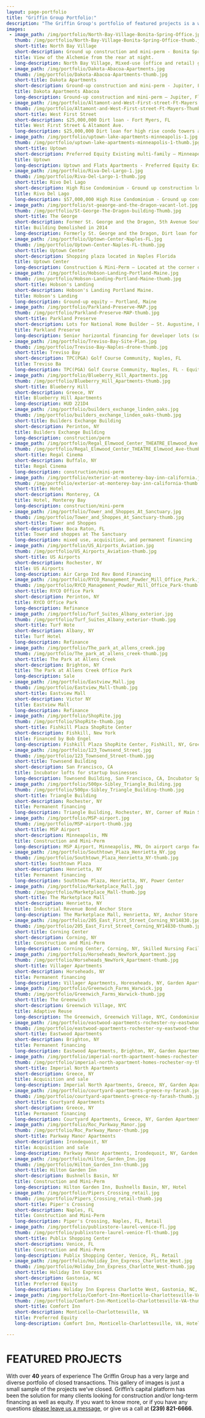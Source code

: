 ```yaml
---
layout: page-portfolio
title: "Griffin Group Portfolio:"
description: "The Griffin Group's portfolio of featured projects is a wide spectrum of diverse properties that we provided the construction and/or long-term financing for."
images:
 - image_path: /img/portfolio/North-Bay-Village-Bonita-Spring-Office.jpg
   thumb: /img/portfolio/North-Bay-Village-Bonita-Spring-Office-thumb.jpg
   short-title: North Bay Village
   short-description: Ground up construction and mini-perm - Bonita Springs,FL
   title: View of the Alchemie from the rear at night.
   long-description: North Bay Village, Mixed-use (office and retail) ground-up construction and mini-perm - Bonita Springs, Florida
 - image_path: /img/portfolio/Dakota-Abacoa-Apartments.jpg
   thumb: /img/portfolio/Dakota-Abacoa-Apartments-thumb.jpg
   short-title: Dakota Apartments
   short-description: Ground-up construction and mini-perm - Jupiter, Florida
   title: Dakota Apartments Abacoa
   long-description: Ground-up construction and mini-perm – Jupiter, Florida
 - image_path: /img/portfolio/Altamont-and-West-First-street-Ft-Mayers.jpg
   thumb: /img/portfolio/Altamont-and-West-First-street-Ft-Mayers-Thumb.jpg
   short-title: West First Street
   short-description: $25,000,000 Dirt loan - Fort Myers, FL
   title: West First Street & Altamont Ave.
   long-description: $25,000,000 Dirt loan for high rise condo towers and marina - Fort Myers, Florida
 - image_path: /img/portfolio/uptown-lake-apartments-minneapolis-1.jpg
   thumb: /img/portfolio/uptown-lake-apartments-minneapolis-1-thumb.jpg
   short-title: Uptown
   short-description: Preferred Equity Existing multi-family – Minneapolis, MN
   title: Uptown
   long-description: Uptown and Flats Apartments - Preferred Equity Existing multi-family – Minneapolis, MN
 - image_path: /img/portfolio/Riva-Del-Largo-1.jpg
   thumb: /img/portfolio/Riva-Del-Largo-1-thumb.jpg
   short-title: Rivo Del Lago
   short-description: High Rise Condominium - Ground up construction loan &amp; mezzanine loan.
   title: Rivo Del Lago
   long-description: $57,000,000 High Rise Condominium - Ground up construction loan, mezzanine debt &amp; finished inventory loan – Fort Myers, Florida
 - image_path: /img/portfolio/st-geaorge-and-the-dragon-vacant-lot.jpg
   thumb: /img/portfolio/St-George-The-Dragon-building-Thumb.jpg
   short-title: The George
   short-description: Former St. George and the Dragon, 5th Avenue South, Naples FL
   title: Building Demolished in 2014
   long-description: Formerly St. George and the Dragon, Dirt loan for the acquisition of vacant buildings. Future site of the ground-up project.5th Ave. S, Naples, Florida
 - image_path: /img/portfolio/Uptown-Center-Naples-FL.jpg
   thumb: /img/portfolio/Uptown-Center-Naples-FL-thumb.jpg
   short-title: Uptown Center
   short-description: Shopping plaza located in Naples Florida
   title: Uptown Center
   long-description: Construction & Mini-Perm – Located at the corner of Immokalee Road and Airport-Pulling Road, Naples Florida
 - image_path: /img/portfolio/Hobson-Landing-Portland-Maine.jpg
   thumb: /img/portfolio/Hobson-Landing-Portland-Maine-thumb.jpg
   short-title: Hobson's Landing
   short-description: Hobson's Landing Portland Maine.
   title: Hobson's Landing
   long-description: Ground-up equity – Portland, Maine
 - image_path: /img/portfolio/Parkland-Preserve-MAP.jpg
   thumb: /img/portfolio/Parkland-Preserve-MAP-thumb.jpg
   short-title: Parkland Preserve
   short-description: Lots for National Home Builder – St. Augustine, FL
   title: Parkland Preserve
   long-description: Senior horizontal financing for developer lots (sold to national homebuilder DR Horton) – St. Augustine, Florida
 - image_path: /img/portfolio/Treviso-Bay-Site-Plan.jpg
   thumb: /img/portfolio/Treviso-Bay-Naples-drone-thumb.jpg
   short-title: Treviso Bay
   short-description: TPC(PGA) Golf Course Community, Naples, FL
   title: Treviso Ba
   long-description: TPC(PGA) Golf Course Community, Naples, FL - Equity & Acquisition and horizontal development loan $170,000,000 Capital Stack.
 - image_path: /img/portfolio/Blueberry_Hill_Apartments.jpg
   thumb: /img/portfolio/Blueberry_Hill_Apartments-thumb.jpg
   short-title: Blueberry Hill
   short-description: Greece, NY
   title: Blueberry Hill Apartments
   long-description: HUD 221D4
 - image_path: /img/portfolio/builders_exchange_linden_oaks.jpg
   thumb: /img/portfolio/builders_exchange_linden_oaks-thumb.jpg
   short-title: Builders Exchange Building
   short-description: Perinton, NY
   title: Builders Exchange Building
   long-description: construction/perm
 - image_path: /img/portfolio/Regal_Elmwood_Center_THEATRE_Elmwood_Ave.jpg
   thumb: /img/portfolio/Regal_Elmwood_Center_THEATRE_Elmwood_Ave-thumb.jpg
   short-title: Regal Cinema
   short-description: Buffalo, NY
   title: Regal Cinema
   long-description: construction/mini-perm
 - image_path: /img/portfolio/exterior-at-monterey-bay-inn-california.jpg
   thumb: /img/portfolio/exterior-at-monterey-bay-inn-california-thumb.jpg
   short-title: Hotel
   short-description: Monterey, CA
   title: Hotel, Monterey Bay
   long-description: construction/mini-perm
 - image_path: /img/portfolio/Tower_and_Shoppes_At_Sanctuary.jpg
   thumb: /img/portfolio/Tower_and_Shoppes_At_Sanctuary-thumb.jpg
   short-title: Tower and Shoppes
   short-description: Boca Raton, FL
   title: Tower and shoppes at The Sanctuary
   long-description: mixed use, acquisition, and permanent financing
 - image_path: /img/portfolio/US_Airports_Aviation.jpg
   thumb: /img/portfolio/US_Airports_Aviation-thumb.jpg
   short-title: US Airports
   short-description: Rochester, NY
   title: US Airports
   long-description: Air Cargo Ind Rev Bond Financing
 - image_path: /img/portfolio/RYCO_Management_Powder_Mill_Office_Park.jpg
   thumb: /img/portfolio/RYCO_Management_Powder_Mill_Office_Park-thumb.jpg
   short-title: RYCO Office Park
   short-description: Perinton, NY
   title: RYCO Office Park
   long-description: Refinance
 - image_path: /img/portfolio/Turf_Suites_Albany_exterior.jpg
   thumb: /img/portfolio/Turf_Suites_Albany_exterior-thumb.jpg
   short-title: Turf Hote
   short-description: Albany, NY
   title: Turf Hotel
   long-description: Refinance
 - image_path: /img/portfolio/The_park_at_allens_creek.jpg
   thumb: /img/portfolio/The_park_at_allens_creek-thumb.jpg
   short-title: The Park at Allens Creek
   short-description: Brighton, NY
   title: The Park at Allens Creek Office Park
   long-description: Sale
 - image_path: /img/portfolio/Eastview_Mall.jpg
   thumb: /img/portfolio/Eastview_Mall-thumb.jpg
   short-title: Eastview Mall
   short-description: Victor NY
   title: Eastview Mall
   long-description: Refinance
 - image_path: /img/portfolio/ShopRite.jpg
   thumb: /img/portfolio/ShopRite-thumb.jpg
   short-title: Fishkill Plaza ShopRite Center
   short-description: Fishkill, New York
   title: Financed by Bob Engel
   long-description: Fishkill Plaza ShopRite Center, Fishkill, NY, Grocery Anchored Center
 - image_path: /img/portfolio/123_Townsend_Street.jpg
   thumb: /img/portfolio/123_Townsend_Street-thumb.jpg
   short-title: Townsend Building
   short-description: San Francisco, CA
   title: Incubator lofts for startup businesses
   long-description: Townsend Building, San Francisco, CA, Incubator Space for Business
 - image_path: /img/portfolio/500px-Sibley_Triangle_Building.jpg
   thumb: /img/portfolio/500px-Sibley_Triangle_Building-thumb.jpg
   short-title: Triangle Building
   short-description: Rochester, NY
   title: Permanent financing
   long-description: Triangle Building, Rochester, NY, Corner of Main St. and East Ave.
 - image_path: /img/portfolio/MSP-airport.jpg
   thumb: /img/portfolio/MSP-airport-thumb.jpg
   short-title: MSP Airport
   short-description: Minneapolis, MN
   title: Construction and Mini-Perm
   long-description: MSP Airport, Minneapolis, MN, On airport cargo facility
 - image_path: /img/portfolio/Southtown_Plaza_Henrietta_NY.jpg
   thumb: /img/portfolio/Southtown_Plaza_Henrietta_NY-thumb.jpg
   short-title: Southtown Plaza
   short-description: Henrietta, NY
   title: Permanent financing
   long-description: Southtown Plaza, Henrietta, NY, Power Center
 - image_path: /img/portfolio/Marketplace_Mall.jpg
   thumb: /img/portfolio/Marketplace_Mall-thumb.jpg
   short-title: The Marketplace Mall
   short-description: Henrietta, NY
   title: Industrial Revenue Bond Anchor Store
   long-description: The Marketplace Mall, Henrietta, NY, Anchor Store
 - image_path: /img/portfolio/205_East_First_Street_Corning_NY14830.jpg
   thumb: /img/portfolio/205_East_First_Street_Corning_NY14830-thumb.jpg
   short-title: Corning Center
   short-description: Corning, NY
   title: Construction and Mini-Perm
   long-description: Corning Center, Corning, NY, Skilled Nursing Facility
 - image_path: /img/portfolio/Horseheads_NewYork_Apartment.jpg
   thumb: /img/portfolio/Horseheads_NewYork_Apartment-thumb.jpg
   short-title: Villager Apartments
   short-description: Horseheads, NY
   title: Permanent financing
   long-description: Villager Apartments, Horeseheads, NY, Garden Apartments Classic Area Design
 - image_path: /img/portfolio/Greenwich_Farms_Warwick.jpg
   thumb: /img/portfolio/Greenwich_Farms_Warwick-thumb.jpg
   short-title: The Greenwich
   short-description: Greenwich Village, NYC
   title: Adaptive Reuse
   long-description: The Greenwich, Greenwich Village, NYC, Condominiums  
 - image_path: /img/portfolio/eastwood-apartments-rochester-ny-eastwood.jpg
   thumb: /img/portfolio/eastwood-apartments-rochester-ny-eastwood-thumb.jpg
   short-title: Eastwood Apartments
   short-description: Brighton, NY
   title: Permanent financing
   long-description: Eastwood Apartments, Brighton, NY, Garden Apartments In the heart of everythingt
 - image_path: /img/portfolio/imperial-north-apartment-homes-rochester-ny.jpg
   thumb: /img/portfolio/imperial-north-apartment-homes-rochester-ny-thumb.jpg
   short-title: Imperial North Apartments
   short-description: Greece, NY
   title: Acquisition and sale
   long-description: Imperial North Apartments, Greece, NY, Garden Apartments Near Lake Ontario
 - image_path: /img/portfolio/courtyard-apartments-greece-ny-farash.jpg
   thumb: /img/portfolio/courtyard-apartments-greece-ny-farash-thumb.jpg
   short-title: Courtyard Apartments
   short-description: Greece, NY
   title: Permanent financing
   long-description: Courtyard Apartments, Greece, NY, Garden Apartments Close to Industry Jobs
 - image_path: /img/portfolio/Roc_Parkway_Manor.jpg
   thumb: /img/portfolio/Roc_Parkway_Manor-thumb.jpg
   short-title: Parkway Manor Apartments
   short-description: Irondequoit, NY
   title: Acquisition and sale
   long-description: Parkway Manor Apartments, Irondequoit, NY, Garden Apartments Across from Hospital
 - image_path: /img/portfolio/Hilton_Garden_Inn.jpg
   thumb: /img/portfolio/Hilton_Garden_Inn-thumb.jpg
   short-title: Hilton Garden Inn
   short-description: Bushnells Basin, NY
   title: Construction and Mini-Perm
   long-description: Hilton Garden Inn, Bushnells Basin, NY, Hotel
 - image_path: /img/portfolio/Pipers_Crossing_retail.jpg
   thumb: /img/portfolio/Pipers_Crossing_retail-thumb.jpg
   short-title: Piper's Crossing
   short-description: Naples, FL
   title: Construction and Mini-Perm
   long-description: Piper's Crossing, Naples, FL, Retail
 - image_path: /img/portfolio/publixstore-laurel-venice-fl.jpg
   thumb: /img/portfolio/publixstore-laurel-venice-fl-thumb.jpg
   short-title: Publix Shopping Center
   short-description: Venice, FL
   title: Construction and Mini-Perm
   long-description: Publix Shopping Center, Venice, FL, Retail
 - image_path: /img/portfolio/Holiday_Inn_Express_Charlotte_West.jpg
   thumb: /img/portfolio/Holiday_Inn_Express_Charlotte_West-thumb.jpg
   short-title: Holiday Inn Express
   short-description: Gastonia, NC
   title: Preferred Equity
   long-description: Holiday Inn Express Charlotte West, Gastonia, NC, Hotel
 - image_path: /img/portfolio/Comfort-Inn-Monticello-Charlottesville-VA.jpg
   thumb: /img/portfolio/Comfort-Inn-Monticello-Charlottesville-VA-thumb.jpg
   short-title: Comfort Inn
   short-description: Monticello-Charlottesville, VA
   title: Preferred Equity
   long-description: Comfort Inn, Monticello-Charlottesville, VA, Hotel

---
```


# FEATURED PROJECTS

With over **40** years of experience The Griffin Group has a very large and diverse portfolio of closed transactions. This gallery of images is just a small sample of the projects we’ve closed. Griffin’s capital platform has been the solution for many clients looking for construction and/or long-term financing as well as equity. If you want to know more, or if you have any questions [please leave us a message](/index.html/#contact), or give us a call at **(239) 821-6666**.

